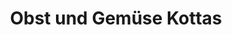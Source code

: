 ---
title: "Obst und Gemüse Kottas"
url: /langweid-a-lech/obst-und-gemuese-kottas/
shop: Gemüse & Obst
---